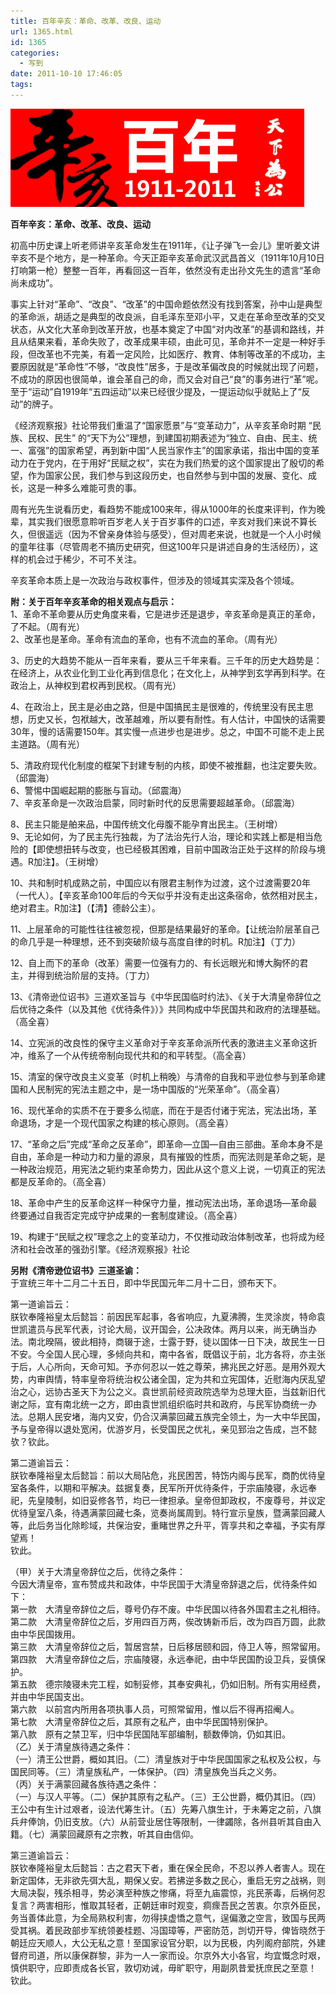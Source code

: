 ```yaml
---
title: 百年辛亥：革命、改革、改良、运动
url: 1365.html
id: 1365
categories:
  - 写到
date: 2011-10-10 17:46:05
tags:
---
```


![](/images/attachments/month_1110/420111010174438.jpg)  
  

**百年辛亥：革命、改革、改良、运动**

  
初高中历史课上听老师讲辛亥革命发生在1911年，《让子弹飞一会儿》里听姜文讲辛亥不是个地方，是一种革命。今天正距辛亥革命武汉武昌首义（1911年10月10日打响第一枪）整整一百年，再看回这一百年，依然没有走出孙文先生的遗言“革命尚未成功”。  
  
事实上针对“革命”、“改良”、“改革”的中国命题依然没有找到答案，孙中山是典型的革命派，胡适之是典型的改良派，自毛泽东至邓小平，又走在革命至改革的交叉状态，从文化大革命到改革开放，也基本奠定了中国“对内改革”的基调和路线，并且从结果来看，革命失败了，改革成果丰硕，由此可见，革命并不一定是一种好手段，但改革也不完美，有着一定风险，比如医疗、教育、体制等改革的不成功，主要原因就是“革命性”不够，“改良性”居多，于是改革偏改良的时候就出现了问题，不成功的原因也很简单，谁会革自己的命，而又会对自己“良”的事务进行“革”呢。至于“运动”自1919年“五四运动”以来已经很少提及，一提运动似乎就贴上了“反动”的牌子。  
  
《经济观察报》社论带我们重温了“国家愿景”与“变革动力”，从辛亥革命时期 “民族、民权、民生” 的“天下为公”理想，到建国初期表述为“独立、自由、民主、统一、富强”的国家希望，再到新中国“人民当家作主”的国家承诺，指出中国的变革动力在于党内，在于用好“民赋之权”，实在为我们热爱的这个国家提出了殷切的希望，作为国家公民，我们参与到这段历史，也自然参与到中国的发展、变化、成长，这是一种多么难能可贵的事。  
  
周有光先生说看历史，看趋势不能成100来年，得从1000年的长度来评判，作为晚辈，其实我们很愿意聆听百岁老人关于百岁事件的口述，辛亥对我们来说不算长久，但很遥远（因为不曾亲身体验与感受），但对周老来说，也就是一个人小时候的童年往事（尽管周老不搞历史研究，但这100年只是讲述自身的生活经历），这样的机会过于稀少，不可不关注。  
  
辛亥革命本质上是一次政治与政权事件，但涉及的领域其实深及各个领域。  
  
  
**附：关于百年辛亥革命的相关观点与启示：**  
1、革命不革命要从历史角度来看，它是进步还是退步，辛亥革命是真正的革命，了不起。（周有光）  
2、改革也是革命。革命有流血的革命，也有不流血的革命。（周有光）  
  
3、历史的大趋势不能从一百年来看，要从三千年来看。三千年的历史大趋势是：在经济上，从农业化到工业化再到信息化；在文化上，从神学到玄学再到科学。在政治上，从神权到君权再到民权。（周有光）  
  
4、在政治上，民主是必由之路，但是中国搞民主是很难的，传统里没有民主思想，历史又长，包袱越大，改革越难，所以要有耐性。有人估计，中国快的话需要30年，慢的话需要150年。其实慢一点进步也是进步。总之，中国不可能不走上民主道路。（周有光）  
  
5、清政府现代化制度的框架下封建专制的内核，即使不被推翻，也注定要失败。（邱震海）  
6、警惕中国崛起期的膨胀与盲动。（邱震海）  
7、辛亥革命是一次政治启蒙，同时新时代的反思需要超越革命。（邱震海）  
  
8、民主只能是舶来品，中国传统文化母腹不能孕育出民主。（王树增）  
9、无论如何，为了民主先行独裁，为了法治先行人治，理论和实践上都是相当危险的【即使想扭转与改变，也已经极其困难，目前中国政治正处于这样的阶段与境遇。R加注】。（王树增）  
  
10、共和制时机成熟之前，中国应以有限君主制作为过渡，这个过渡需要20年（一代人）。【辛亥革命100年后的今天似乎并没有走出这条宿命，依然相对民主，绝对君主。R加注】（【清】德龄公主）。  
  
11、上层革命的可能性往往被忽视，但那是结果最好的革命。【让统治阶层革自己的命几乎是一种理想，还不到突破阶级与高度自律的时机。R加注】（丁力）  
  
12、自上而下的革命（改革）需要一位强有力的、有长远眼光和博大胸怀的君主，并得到统治阶层的支持。（丁力）  
  
13、《清帝逊位诏书》三道欢圣旨与《中华民国临时约法》、《关于大清皇帝辞位之后优待之条件（以及其他《优待条件》）》共同构成中华民国共和政府的法理基础。（高全喜）  
  
14、立宪派的改良性的保守主义革命对于辛亥革命派所代表的激进主义革命这折冲，维系了一个从传统帝制向现代共和的和平转型。（高全喜）  
  
15、清室的保守改良主义变革（时机上稍晚）与清帝的自我和平逊位参与到革命建国和人民制宪的宪法主题之中，是一场中国版的“光荣革命”。（高全喜）  
  
16、现代革命的实质不在于要多么彻底，而在于是否付诸于宪法，宪法出场，革命退场，才是一个现代国家之构建的核心原则。（高全喜）  
  
17、“革命之后”完成“革命之反革命”，即革命—立国—自由三部曲。革命本身不是自由，革命是一种动力和力量的源泉，具有摧毁的性质，而宪法则是革命之轭，是一种政治规范，用宪法之轭约束革命势力，因此从这个意义上说，一切真正的宪法都是反革命的。（高全喜）  
  
18、革命中产生的反革命这样一种保守力量，推动宪法出场，革命退场—革命最终要通过自我否定完成守护成果的一套制度建设。（高全喜）  
  
19、构建于“民赋之权”理念之上的变革动力，不仅推动政治体制改革，也将成为经济和社会改革的强劲引擎。《经济观察报》社论  
  
**另附《清帝逊位诏书》三道圣谕：**  
于宣统三年十二月二十五日，即中华民国元年二月十二日，颁布天下。  
  
第一道谕旨云：  
朕钦奉隆裕皇太后懿旨：前因民军起事，各省响应，九夏沸腾，生灵涂炭，特命袁世凯遣员与民军代表，讨论大局，议开国会，公决政体。两月以来，尚无确当办法。南北暌隔，彼此相持，商辍于途，士露于野，徒以国体一日下决，故民生一日不安。今全国人民心理，多倾向共和，南中各省，既倡议于前，北方各将，亦主张于后，人心所向，天命可知。予亦何忍以一姓之尊荣，拂兆民之好恶。是用外观大势，内审舆情，特率皇帝将统治权公诸全国，定为共和立宪国体，近慰海内厌乱望治之心，远协古圣天下为公之义。袁世凯前经资政院选举为总理大臣，当兹新旧代谢之际，宜有南北统一之方，即由袁世凯组织临时共和政府，与民军协商统一办法。总期人民安堵，海内又安，仍合汉满蒙回藏五族完全领土，为一大中华民国，予与皇帝得以退处宽闲，优游岁月，长受国民之优礼，亲见郅治之告成，岂不懿欤？钦此。  
  
第二道谕旨云：  
朕钦奉隆裕皇太后懿旨：前以大局阽危，兆民困苦，特饬内阁与民军，商酌优待皇室各条件，以期和平解决。兹据复奏，民军所开优待条件，于宗庙陵寝，永远奉祀，先皇陵制，如旧妥修各节，均已一律担承。皇帝但卸政权，不废尊号，并议定优待皇室八条，待遇满蒙回藏七条，览奏尚属周到。特行宣示皇族，暨满蒙回藏人等，此后务当化除畛域，共保治安，重睹世界之升平，胥享共和之幸福，予实有厚望焉！  
钦此。  
  
（甲）关于大清皇帝辞位之后，优待之条件：  
今因大清皇帝，宣布赞成共和政体，中华民国于大清皇帝辞退之后，优待条件如下：  
第一款　大清皇帝辞位之后，尊号仍存不废。中华民国以待各外国君主之礼相待。  
第二款　大清皇帝辞位之后，岁用四百万两，俟改铸新币后，改为四百万圆，此款由中华民国拨用。  
第三款　大清皇帝辞位之后，暂居宫禁，日后移居颐和园，侍卫人等，照常留用。  
第四款　大清皇帝辞位之后，宗庙陵寝，永远奉祀，由中华民国酌设卫兵，妥慎保护。  
第五款　德宗陵寝未完工程，如制妥修，其奉安典礼，仍如旧制。所有实用经费，并由中华民国支出。  
第六款　以前宫内所用各项执事人员，可照常留用，惟以后不得再招阉人。  
第七款　大清皇帝辞位之后，其原有之私产，由中华民国特别保护。  
第八款　原有之禁卫军，归中华民国陆军部编制，额数俸饷，仍如其旧。  
（乙）关于清皇族待遇之条件：  
（一）清王公世爵，概如其旧。（二）清皇族对于中华民国国家之私权及公权，与国民同等。（三）清皇族私产，一体保护。（四）清皇族免当兵之义务。  
（丙）关于满蒙回藏各族待遇之条件：  
（一）与汉人平等。（二）保护其原有之私产。（三）王公世爵，概仍其旧。（四）王公中有生计过艰者，设法代筹生计。（五）先筹八旗生计，于未筹定之前，八旗兵弁俸饷，仍旧支放。（六）从前营业居住等限制，一律蠲除，各州县听其自由入籍。（七）满蒙回藏原有之宗教，听其自由信仰。  
  
第三道谕旨云：  
朕钦奉隆裕皇太后懿旨：古之君天下者，重在保全民命，不忍以养人者害人。现在新定国体，无非欲先弭大乱，期保乂安。若拂逆多数之民心，重启无穷之战祸，则大局决裂，残杀相寻，势必演至种族之惨痛，将至九庙震惊，兆民荼毒，后祸何忍复言？两害相形，惟取其轻者，正朝廷审时观变，痌瘝吾民之苦衷。尔京外臣民，务当善体此意，为全局熟权利害，勿得挟虚憍之意气，逞偏激之空言，致国与民两受其祸。着民政部步军统领姜桂题、冯国璋等，严密防范，剀切开导，俾皆晓然于朝廷应天顺人，大公无私之意！至国家设官分职，以为民极，内列阁府部院，外建督府司道，所以康保群黎，非为一人一家而设。尔京外大小各官，均宜慨念时艰，慎供职守，应即责成各长官，敦切劝诫，毋旷职守，用副夙昔爱抚庶民之至意！  
钦此。
